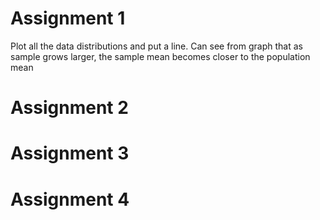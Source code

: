# Assignment 1 
Plot all the data distributions and put a line. Can see from graph that as sample grows larger, the sample mean becomes closer to the population mean
# Assignment 2 
# Assignment 3 
# Assignment 4 
